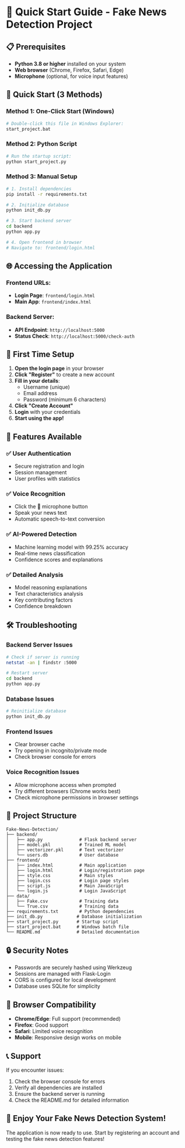 # 🚀 Quick Start Guide - Fake News Detection Project

## 📋 Prerequisites

- **Python 3.8 or higher** installed on your system
- **Web browser** (Chrome, Firefox, Safari, Edge)
- **Microphone** (optional, for voice input features)

## 🎯 Quick Start (3 Methods)

### Method 1: One-Click Start (Windows)
```bash
# Double-click this file in Windows Explorer:
start_project.bat
```

### Method 2: Python Script
```bash
# Run the startup script:
python start_project.py
```

### Method 3: Manual Setup
```bash
# 1. Install dependencies
pip install -r requirements.txt

# 2. Initialize database
python init_db.py

# 3. Start backend server
cd backend
python app.py

# 4. Open frontend in browser
# Navigate to: frontend/login.html
```

## 🌐 Accessing the Application

### Frontend URLs:
- **Login Page**: `frontend/login.html`
- **Main App**: `frontend/index.html`

### Backend Server:
- **API Endpoint**: `http://localhost:5000`
- **Status Check**: `http://localhost:5000/check-auth`

## 👤 First Time Setup

1. **Open the login page** in your browser
2. **Click "Register"** to create a new account
3. **Fill in your details**:
   - Username (unique)
   - Email address
   - Password (minimum 6 characters)
4. **Click "Create Account"**
5. **Login** with your credentials
6. **Start using the app!**

## 🔧 Features Available

### ✅ User Authentication
- Secure registration and login
- Session management
- User profiles with statistics

### ✅ Voice Recognition
- Click the 🎤 microphone button
- Speak your news text
- Automatic speech-to-text conversion

### ✅ AI-Powered Detection
- Machine learning model with 99.25% accuracy
- Real-time news classification
- Confidence scores and explanations

### ✅ Detailed Analysis
- Model reasoning explanations
- Text characteristics analysis
- Key contributing factors
- Confidence breakdown

## 🛠️ Troubleshooting

### Backend Server Issues
```bash
# Check if server is running
netstat -an | findstr :5000

# Restart server
cd backend
python app.py
```

### Database Issues
```bash
# Reinitialize database
python init_db.py
```

### Frontend Issues
- Clear browser cache
- Try opening in incognito/private mode
- Check browser console for errors

### Voice Recognition Issues
- Allow microphone access when prompted
- Try different browsers (Chrome works best)
- Check microphone permissions in browser settings

## 📁 Project Structure

```
Fake-News-Detection/
├── backend/
│   ├── app.py              # Flask backend server
│   ├── model.pkl           # Trained ML model
│   ├── vectorizer.pkl      # Text vectorizer
│   └── users.db            # User database
├── frontend/
│   ├── index.html          # Main application
│   ├── login.html          # Login/registration page
│   ├── style.css           # Main styles
│   ├── login.css           # Login page styles
│   ├── script.js           # Main JavaScript
│   └── login.js            # Login JavaScript
├── data/
│   ├── Fake.csv            # Training data
│   └── True.csv            # Training data
├── requirements.txt        # Python dependencies
├── init_db.py             # Database initialization
├── start_project.py       # Startup script
├── start_project.bat      # Windows batch file
└── README.md              # Detailed documentation
```

## 🔒 Security Notes

- Passwords are securely hashed using Werkzeug
- Sessions are managed with Flask-Login
- CORS is configured for local development
- Database uses SQLite for simplicity

## 🌟 Browser Compatibility

- **Chrome/Edge**: Full support (recommended)
- **Firefox**: Good support
- **Safari**: Limited voice recognition
- **Mobile**: Responsive design works on mobile

## 📞 Support

If you encounter issues:

1. Check the browser console for errors
2. Verify all dependencies are installed
3. Ensure the backend server is running
4. Check the README.md for detailed information

## 🎉 Enjoy Your Fake News Detection System!

The application is now ready to use. Start by registering an account and testing the fake news detection features!

